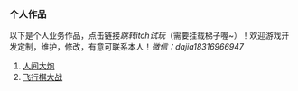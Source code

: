 ### 个人作品
以下是个人业务作品，点击链接*跳转itch试玩*（需要挂载梯子喔~）！欢迎游戏开发定制，维护，修改，有意可联系本人！*微信：dajia18316966947*
1. [人间大炮](https://tinygameteam.itch.io/ren-jian-da-pao)
2. [飞行棋大战](https://tinygameteam.itch.io/running)
